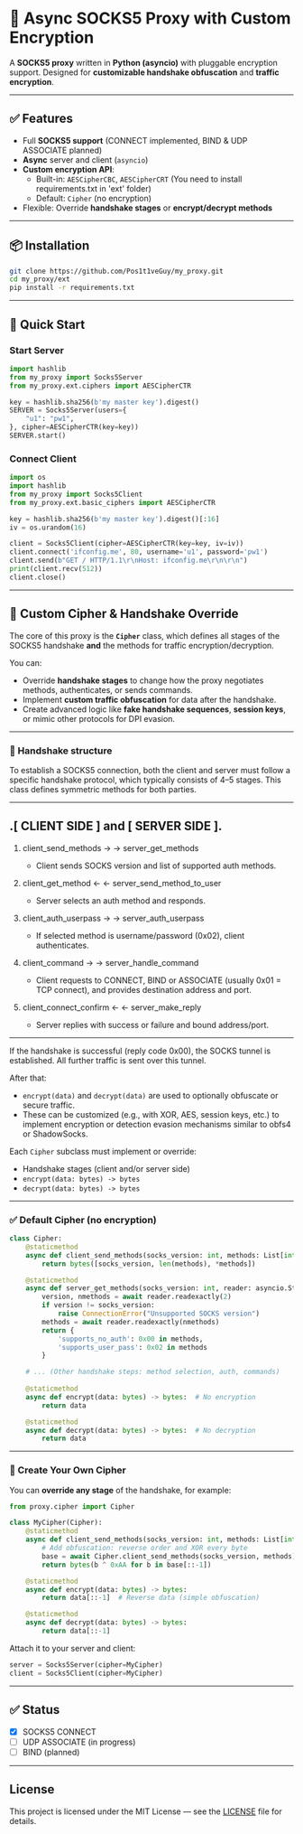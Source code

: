 # 🔐 Async SOCKS5 Proxy with Custom Encryption

A **SOCKS5 proxy** written in **Python (asyncio)** with pluggable encryption support.
Designed for **customizable handshake obfuscation** and **traffic encryption**.

---

## ✅ Features

* Full **SOCKS5 support** (CONNECT implemented, BIND & UDP ASSOCIATE planned)
* **Async** server and client (`asyncio`)
* **Custom encryption API**:
  * Built-in: `AESCipherCBC`, `AESCipherCRT` (You need to install requirements.txt in 'ext' folder)
  * Default: `Cipher` (no encryption)
* Flexible: Override **handshake stages** or **encrypt/decrypt methods**

---

## 📦 Installation

```bash
git clone https://github.com/Pos1t1veGuy/my_proxy.git
cd my_proxy/ext
pip install -r requirements.txt
```

---

## 🚀 Quick Start

### Start Server

```python
import hashlib
from my_proxy import Socks5Server
from my_proxy.ext.ciphers import AESCipherCTR

key = hashlib.sha256(b'my master key').digest()
SERVER = Socks5Server(users={
    "u1": "pw1",
}, cipher=AESCipherCTR(key=key))
SERVER.start()
```

### Connect Client

```python
import os
import hashlib
from my_proxy import Socks5Client
from my_proxy.ext.basic_ciphers import AESCipherCTR

key = hashlib.sha256(b'my master key').digest()[:16]
iv = os.urandom(16)

client = Socks5Client(cipher=AESCipherCTR(key=key, iv=iv))
client.connect('ifconfig.me', 80, username='u1', password='pw1')
client.send(b"GET / HTTP/1.1\r\nHost: ifconfig.me\r\n\r\n")
print(client.recv(512))
client.close()
```

---


## 🔌 Custom Cipher & Handshake Override

The core of this proxy is the **`Cipher`** class, which defines all stages of the SOCKS5 handshake **and** the methods for traffic encryption/decryption.

You can:

* Override **handshake stages** to change how the proxy negotiates methods, authenticates, or sends commands.
* Implement **custom traffic obfuscation** for data after the handshake.
* Create advanced logic like **fake handshake sequences**, **session keys**, or mimic other protocols for DPI evasion.

---

### 🤝 Handshake structure

To establish a SOCKS5 connection, both the client and server must follow a specific handshake protocol,
which typically consists of 4–5 stages. This class defines symmetric methods for both parties.

---
.[ CLIENT SIDE ] and [ SERVER SIDE ].
---
1. client_send_methods →              → server_get_methods
   - Client sends SOCKS version and list of supported auth methods.

2. client_get_method ←                ← server_send_method_to_user
   - Server selects an auth method and responds.

3. client_auth_userpass →             → server_auth_userpass
   - If selected method is username/password (0x02), client authenticates.

4. client_command →                   → server_handle_command
   - Client requests to CONNECT, BIND or ASSOCIATE (usually 0x01 = TCP connect),
     and provides destination address and port.

5. client_connect_confirm ←           ← server_make_reply
   - Server replies with success or failure and bound address/port.
---

If the handshake is successful (reply code 0x00), the SOCKS tunnel is established.
All further traffic is sent over this tunnel.

After that:
- `encrypt(data)` and `decrypt(data)` are used to optionally obfuscate or secure traffic.
- These can be customized (e.g., with XOR, AES, session keys, etc.) to implement encryption
  or detection evasion mechanisms similar to obfs4 or ShadowSocks.

Each `Cipher` subclass must implement or override:
- Handshake stages (client and/or server side)
- `encrypt(data: bytes) -> bytes`
- `decrypt(data: bytes) -> bytes`

---

### ✅ Default Cipher (no encryption)

```python
class Cipher:
    @staticmethod
    async def client_send_methods(socks_version: int, methods: List[int]) -> bytes:
        return bytes([socks_version, len(methods), *methods])

    @staticmethod
    async def server_get_methods(socks_version: int, reader: asyncio.StreamReader) -> Dict[str, bool]:
        version, nmethods = await reader.readexactly(2)
        if version != socks_version:
            raise ConnectionError("Unsupported SOCKS version")
        methods = await reader.readexactly(nmethods)
        return {
            'supports_no_auth': 0x00 in methods,
            'supports_user_pass': 0x02 in methods
        }

    # ... (Other handshake steps: method selection, auth, commands)
    
    @staticmethod
    async def encrypt(data: bytes) -> bytes:  # No encryption
        return data

    @staticmethod
    async def decrypt(data: bytes) -> bytes:  # No decryption
        return data
```

---

### 🔐 Create Your Own Cipher

You can **override any stage** of the handshake, for example:

```python
from proxy.cipher import Cipher

class MyCipher(Cipher):
    @staticmethod
    async def client_send_methods(socks_version: int, methods: List[int]) -> bytes:
        # Add obfuscation: reverse order and XOR every byte
        base = await Cipher.client_send_methods(socks_version, methods)
        return bytes(b ^ 0xAA for b in base[::-1])

    @staticmethod
    async def encrypt(data: bytes) -> bytes:
        return data[::-1]  # Reverse data (simple obfuscation)

    @staticmethod
    async def decrypt(data: bytes) -> bytes:
        return data[::-1]
```

Attach it to your server and client:

```python
server = Socks5Server(cipher=MyCipher)
client = Socks5Client(cipher=MyCipher)
```

---

## ✅ Status

* [x] SOCKS5 CONNECT
* [ ] UDP ASSOCIATE (in progress)
* [ ] BIND (planned)

---

## License

This project is licensed under the MIT License — see the [LICENSE](LICENSE) file for details.